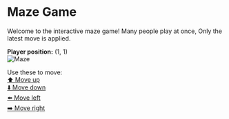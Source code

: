 # Maze Game  
Welcome to the interactive maze game! Many people play at once, Only the latest move is applied.

**Player position:** (1, 1)  
![Maze](https://github-maze-game.vercel.app/images/pos_1_1.png?t=1760722494451)

Use these to move:  
[⬆️ Move up](https://github-maze-game.vercel.app/move/1_1_w)  
[⬇️ Move down](https://github-maze-game.vercel.app/move/1_1_s)  
[⬅️ Move left](https://github-maze-game.vercel.app/move/1_1_a)  
[➡️ Move right](https://github-maze-game.vercel.app/move/1_1_d)
